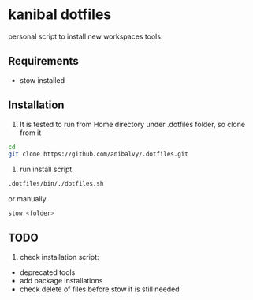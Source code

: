 # kanibal dotfiles

personal script to install new workspaces tools.


## Requirements
- stow installed

## Installation 

1. It is tested to run from Home directory under .dotfiles folder, so clone from it

```sh
cd
git clone https://github.com/anibalvy/.dotfiles.git
```

1. run install script

```sh
.dotfiles/bin/./dotfiles.sh
```

or manually

```sh
stow <folder>
```

## TODO

1. check installation script:
- deprecated tools
- add package installations
- check delete of files before stow if is still needed








